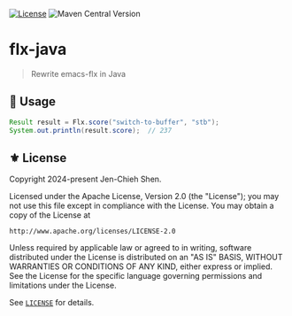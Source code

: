 [![License](https://img.shields.io/badge/License-Apache_2.0-green.svg)](https://opensource.org/licenses/Apache-2.0)
![Maven Central Version](https://img.shields.io/maven-central/v/io.github.the-flx/flx-java)

# flx-java
> Rewrite emacs-flx in Java

## 🔨 Usage

```java
Result result = Flx.score("switch-to-buffer", "stb");
System.out.println(result.score);  // 237
```

## ⚜ License

Copyright 2024-present Jen-Chieh Shen.

Licensed under the Apache License, Version 2.0 (the "License");
you may not use this file except in compliance with the License.
You may obtain a copy of the License at

    http://www.apache.org/licenses/LICENSE-2.0

Unless required by applicable law or agreed to in writing, software
distributed under the License is distributed on an "AS IS" BASIS,
WITHOUT WARRANTIES OR CONDITIONS OF ANY KIND, either express or implied.
See the License for the specific language governing permissions and
limitations under the License.

See [`LICENSE`](./LICENSE) for details.
